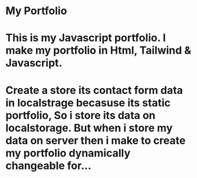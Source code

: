 # My Portfolio 
# This is my Javascript portfolio. I make my portfolio in Html, Tailwind & Javascript.
# Create a store its contact form data in localstrage becasuse its static portfolio, So i store its data on localstorage. But when i store my data on server then i make to create my portfolio dynamically changeable for... 